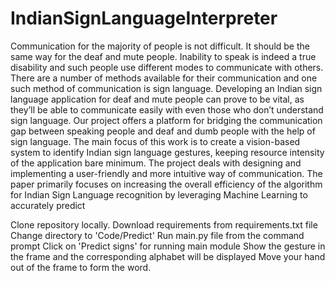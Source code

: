 # IndianSignLanguageInterpreter

Communication for the majority of people is not difficult. It should be the same way for the deaf and mute people. Inability to speak is indeed a true disability and such people use different modes to communicate with others. There are a number of methods available for their communication and one such method of communication is sign language. Developing an Indian sign language application for deaf and mute people can prove to be vital, as they’ll be able to communicate easily with even those who don’t understand sign language. Our project offers a platform for bridging the communication gap between speaking people and deaf and dumb people with the help of sign language. The main focus of this work is to create a vision-based system to identify Indian sign language gestures, keeping resource intensity of the application bare minimum. The project deals with designing and implementing a user-friendly and more intuitive way of communication. The paper primarily focuses on increasing the overall efficiency of the algorithm for Indian Sign Language recognition by leveraging Machine Learning to accurately predict

Clone repository locally.
Download requirements from requirements.txt file
Change directory to 'Code/Predict'
Run main.py file from the command prompt
Click on 'Predict signs' for running main module
Show the gesture in the frame and the corresponding alphabet will be displayed
Move your hand out of the frame to form the word.
